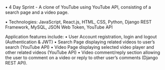 • 4 Day Sprint - A clone of YouTube using YouTube API, consisting of a search page and a video page.

• Technologies: JavaScript, React.js, HTML, CSS, Python, Django REST Framework, MySQL, JSON Web Token, YouTube API

Application features include:
• User Account registration, login and logout (Authentication & JWT)
• Search Page displaying related videos to user’s search (YouTube API)
• Video Page displaying selected video player and other related videos (YouTube API)
• Video comment/reply section allowing the user to comment on a video or reply to other user’s comments (Django REST API).